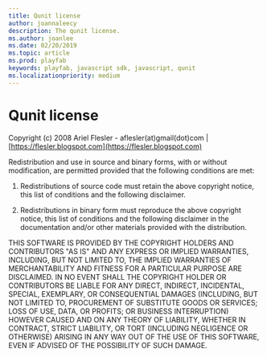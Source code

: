 ```yaml
---
title: Qunit license
author: joannaleecy
description: The qunit license.
ms.author: joanlee
ms.date: 02/20/2019
ms.topic: article
ms.prod: playfab
keywords: playfab, javascript sdk, javascript, qunit
ms.localizationpriority: medium
---
```


# Qunit license

Copyright (c) 2008 Ariel Flesler - aflesler(at)gmail(dot)com | [https://flesler.blogspot.com](https://flesler.blogspot.com)

Redistribution and use in source and binary forms, with or without modification, are permitted provided that the following conditions are met:

1. Redistributions of source code must retain the above copyright notice, this list of conditions and the following disclaimer.

2. Redistributions in binary form must reproduce the above copyright notice, this list of conditions and the following disclaimer in the documentation and/or other materials provided with the distribution.

THIS SOFTWARE IS PROVIDED BY THE COPYRIGHT HOLDERS AND CONTRIBUTORS "AS IS" AND ANY EXPRESS OR IMPLIED WARRANTIES, INCLUDING, BUT NOT LIMITED TO, THE IMPLIED WARRANTIES OF MERCHANTABILITY AND FITNESS FOR A PARTICULAR PURPOSE ARE DISCLAIMED. IN NO EVENT SHALL THE COPYRIGHT HOLDER OR CONTRIBUTORS BE LIABLE FOR ANY DIRECT, INDIRECT, INCIDENTAL, SPECIAL, EXEMPLARY, OR CONSEQUENTIAL DAMAGES (INCLUDING, BUT NOT LIMITED TO, PROCUREMENT OF SUBSTITUTE GOODS OR SERVICES; LOSS OF USE, DATA, OR PROFITS; OR BUSINESS INTERRUPTION) HOWEVER CAUSED AND ON ANY THEORY OF LIABILITY, WHETHER IN CONTRACT, STRICT LIABILITY, OR TORT (INCLUDING NEGLIGENCE OR OTHERWISE) ARISING IN ANY WAY OUT OF THE USE OF THIS SOFTWARE, EVEN IF ADVISED OF THE POSSIBILITY OF SUCH DAMAGE.